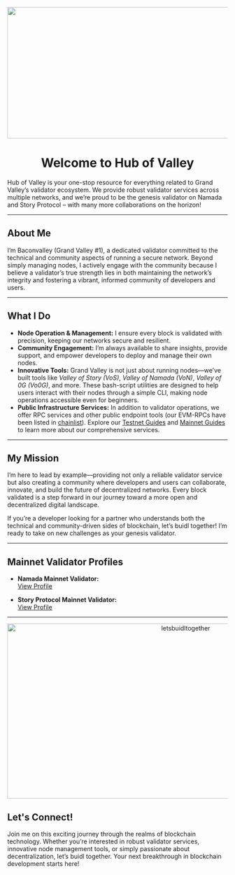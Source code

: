 <p align="center">
  <img src="https://github.com/user-attachments/assets/9086aae1-2365-4a74-9c19-00a10a7e618d" alt="" width="600" height="300">
</p>

<div align="center">
  <h1>Welcome to Hub of Valley</h1>
</div>

Hub of Valley is your one-stop resource for everything related to Grand Valley’s validator ecosystem. We provide robust validator services across multiple networks, and we’re proud to be the genesis validator on Namada and Story Protocol – with many more collaborations on the horizon!

---

## About Me

I’m Baconvalley (Grand Valley #1), a dedicated validator committed to the technical and community aspects of running a secure network. Beyond simply managing nodes, I actively engage with the community because I believe a validator’s true strength lies in both maintaining the network’s integrity and fostering a vibrant, informed community of developers and users.

---

## What I Do

- **Node Operation & Management:** I ensure every block is validated with precision, keeping our networks secure and resilient.
- **Community Engagement:** I’m always available to share insights, provide support, and empower developers to deploy and manage their own nodes.
- **Innovative Tools:** Grand Valley is not just about running nodes—we’ve built tools like *Valley of Story (VoS)*, *Valley of Namada (VoN)*, *Valley of 0G (Vo0G)*, and more. These bash-script utilities are designed to help users interact with their nodes through a simple CLI, making node operations accessible even for beginners.
- **Public Infrastructure Services:** In addition to validator operations, we offer RPC services and other public endpoint tools (our EVM-RPCs have been listed in [chainlist](http://chainlist.org/)). Explore our [Testnet Guides](https://github.com/hubofvalley/Testnet-Guides/tree/main) and [Mainnet Guides](https://github.com/hubofvalley/Mainnet-Guides/tree/main) to learn more about our comprehensive services.

---

## My Mission

I’m here to lead by example—providing not only a reliable validator service but also creating a community where developers and users can collaborate, innovate, and build the future of decentralized networks. Every block validated is a step forward in our journey toward a more open and decentralized digital landscape. 

If you’re a developer looking for a partner who understands both the technical and community-driven sides of blockchain, let’s buidl together! I’m ready to take on new challenges as your genesis validator.

---

## Mainnet Validator Profiles

- **Namada Mainnet Validator:**  
  [View Profile](https://namada.valopers.com/validators/tnam1qyplu8gruqmmvwp7x7kd92m6x4xpyce265fa05r6)

- **Story Protocol Mainnet Validator:**  
  [View Profile](https://storyscan.app/validators/storyvaloper1q2vd9hdp2p4qtplty7vh9nmupenv2xn0turd4p)

---

<p align="center">
  <img src="https://github.com/user-attachments/assets/1d786a69-6d92-49b7-99a0-417b3e85f292" alt="letsbuidltogether" width="800" height="400">
</p>

## Let's Connect!

Join me on this exciting journey through the realms of blockchain technology. Whether you’re interested in robust validator services, innovative node management tools, or simply passionate about decentralization, let’s buidl together. Your next breakthrough in blockchain development starts here!

